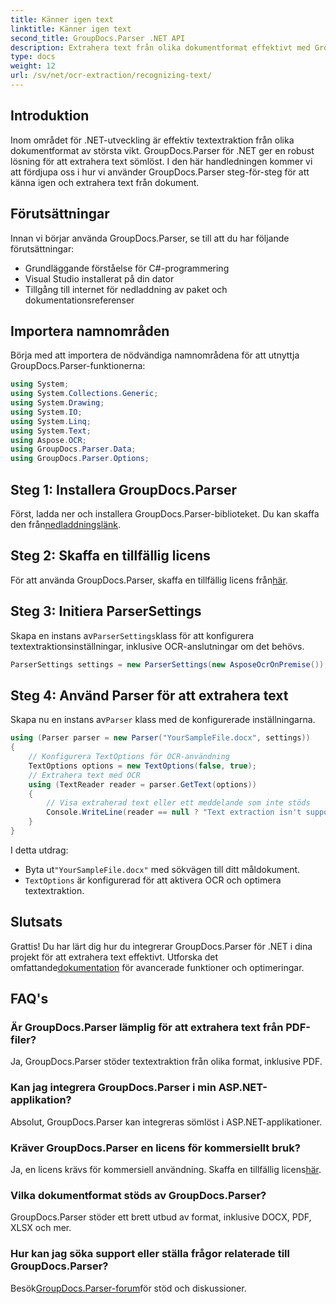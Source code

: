 ```yaml
---
title: Känner igen text
linktitle: Känner igen text
second_title: GroupDocs.Parser .NET API
description: Extrahera text från olika dokumentformat effektivt med GroupDocs.Parser för .NET. Enkel integration och kraftfulla OCR-funktioner.
type: docs
weight: 12
url: /sv/net/ocr-extraction/recognizing-text/
---
```

## Introduktion
Inom området för .NET-utveckling är effektiv textextraktion från olika dokumentformat av största vikt. GroupDocs.Parser för .NET ger en robust lösning för att extrahera text sömlöst. I den här handledningen kommer vi att fördjupa oss i hur vi använder GroupDocs.Parser steg-för-steg för att känna igen och extrahera text från dokument.
## Förutsättningar
Innan vi börjar använda GroupDocs.Parser, se till att du har följande förutsättningar:
- Grundläggande förståelse för C#-programmering
- Visual Studio installerat på din dator
- Tillgång till internet för nedladdning av paket och dokumentationsreferenser

## Importera namnområden
Börja med att importera de nödvändiga namnområdena för att utnyttja GroupDocs.Parser-funktionerna:
```csharp
using System;
using System.Collections.Generic;
using System.Drawing;
using System.IO;
using System.Linq;
using System.Text;
using Aspose.OCR;
using GroupDocs.Parser.Data;
using GroupDocs.Parser.Options;
```
## Steg 1: Installera GroupDocs.Parser
 Först, ladda ner och installera GroupDocs.Parser-biblioteket. Du kan skaffa den från[nedladdningslänk](https://releases.groupdocs.com/parser/net/).
## Steg 2: Skaffa en tillfällig licens
 För att använda GroupDocs.Parser, skaffa en tillfällig licens från[här](https://purchase.groupdocs.com/temporary-license/).
## Steg 3: Initiera ParserSettings
 Skapa en instans av`ParserSettings`klass för att konfigurera textextraktionsinställningar, inklusive OCR-anslutningar om det behövs.
```csharp
ParserSettings settings = new ParserSettings(new AsposeOcrOnPremise());
```
## Steg 4: Använd Parser för att extrahera text
 Skapa nu en instans av`Parser` klass med de konfigurerade inställningarna.
```csharp
using (Parser parser = new Parser("YourSampleFile.docx", settings))
{
    // Konfigurera TextOptions för OCR-användning
    TextOptions options = new TextOptions(false, true);
    // Extrahera text med OCR
    using (TextReader reader = parser.GetText(options))
    {
        // Visa extraherad text eller ett meddelande som inte stöds
        Console.WriteLine(reader == null ? "Text extraction isn't supported" : reader.ReadToEnd());
    }
}
```
I detta utdrag:
-  Byta ut`"YourSampleFile.docx"` med sökvägen till ditt måldokument.
- `TextOptions` är konfigurerad för att aktivera OCR och optimera textextraktion.

## Slutsats
 Grattis! Du har lärt dig hur du integrerar GroupDocs.Parser för .NET i dina projekt för att extrahera text effektivt. Utforska det omfattande[dokumentation](https://reference.groupdocs.com/parser/net/) för avancerade funktioner och optimeringar.

## FAQ's
### Är GroupDocs.Parser lämplig för att extrahera text från PDF-filer?
Ja, GroupDocs.Parser stöder textextraktion från olika format, inklusive PDF.
### Kan jag integrera GroupDocs.Parser i min ASP.NET-applikation?
Absolut, GroupDocs.Parser kan integreras sömlöst i ASP.NET-applikationer.
### Kräver GroupDocs.Parser en licens för kommersiellt bruk?
Ja, en licens krävs för kommersiell användning. Skaffa en tillfällig licens[här](https://purchase.groupdocs.com/temporary-license/).
### Vilka dokumentformat stöds av GroupDocs.Parser?
GroupDocs.Parser stöder ett brett utbud av format, inklusive DOCX, PDF, XLSX och mer.
### Hur kan jag söka support eller ställa frågor relaterade till GroupDocs.Parser?
 Besök[GroupDocs.Parser-forum](https://forum.groupdocs.com/c/parser/17)för stöd och diskussioner.